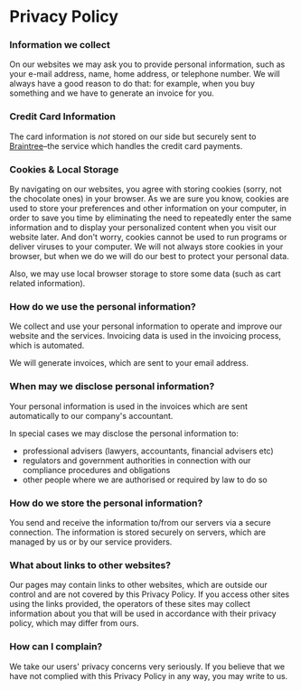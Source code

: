 # Privacy Policy

### Information we collect
On our websites we may ask you to provide personal information, such as your e-mail address, name, home address, or telephone number. We will always have a good reason to do that: for example, when you buy something and we have to generate an invoice for you.

### Credit Card Information
The card information is *not* stored on our side but securely sent to [Braintree](https://braintreepayments.com)–the service which handles the credit card payments.

### Cookies & Local Storage
By navigating on our websites, you agree with storing cookies (sorry, not the chocolate ones) in your browser. As we are sure you know, cookies are used to store your preferences and other information on your computer, in order to save you time by eliminating the need to repeatedly enter the same information and to display your personalized content when you visit our website later. And don't worry, cookies cannot be used to run programs or deliver viruses to your computer. We will not always store cookies in your browser, but when we do we will do our best to protect your personal data.

Also, we may use local browser storage to store some data (such as cart related information).

### How do we use the personal information?
We collect and use your personal information to operate and improve our website and the services. Invoicing data is used in the invoicing process, which is automated.

We will generate invoices, which are sent to your email address.

### When may we disclose personal information?
Your personal information is used in the invoices which are sent automatically to our company's accountant.

In special cases we may disclose the personal information to:

 - professional advisers (lawyers, accountants, financial advisers etc)
 - regulators and government authorities in connection with our compliance procedures and obligations
 - other people where we are authorised or required by law to do so

### How do we store the personal information?
You send and receive the information to/from our servers via a secure connection. The information is stored securely on servers, which are managed by us or by our service providers.

### What about links to other websites? 
Our pages may contain links to other websites, which are outside our control and are not covered by this Privacy Policy. If you access other sites using the links provided, the operators of these sites may collect information about you that will be used in accordance with their privacy policy, which may differ from ours.

### How can I complain? 
We take our users' privacy concerns very seriously. If you believe that we have not complied with this Privacy Policy in any way, you may write to us.
